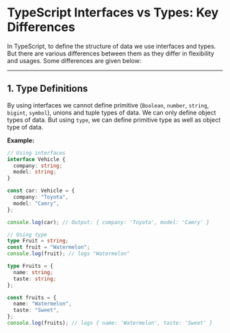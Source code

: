 # TypeScript Interfaces vs Types: Key Differences

In TypeScript, to define the structure of data we use interfaces and types. But there are various differences between them as they differ in flexibility and usages. Some differences are given below:

---

## 1. Type Definitions

By using interfaces we cannot define primitive (`Boolean`, `number`, `string`, `bigint`, `symbol`), unions and tuple types of data. We can only define object types of data. But using `type`, we can define primitive type as well as object type of data.

**Example:**

```typescript
// Using interfaces
interface Vehicle {
  company: string;
  model: string;
}

const car: Vehicle = {
  company: "Toyota",
  model: "Camry",
};

console.log(car); // Output: { company: 'Toyota', model: 'Camry' }

// Using type
type Fruit = string;
const fruit = "Watermelon";
console.log(fruit); // logs "Watermelon"

type Fruits = {
  name: string;
  taste: string;
};

const fruits = {
  name: "Watermelon",
  taste: "Sweet",
};
console.log(fruits); // logs { name: 'Watermelon', taste: 'Sweet' }